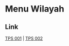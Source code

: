 # Menu Wilayah

## Link

[TPS 001](https://github.com/gigit-pemilu/pemilu-2024-74-sulawesi-tenggara/tree/main/pilpres/hitung-suara/sub/74-sulawesi-tenggara/sub/02-konawe/sub/20-besulutu/sub/2012-puulowaru/sub/001-tps)
 | 
[TPS 002](https://github.com/gigit-pemilu/pemilu-2024-74-sulawesi-tenggara/tree/main/pilpres/hitung-suara/sub/74-sulawesi-tenggara/sub/02-konawe/sub/20-besulutu/sub/2012-puulowaru/sub/002-tps)

